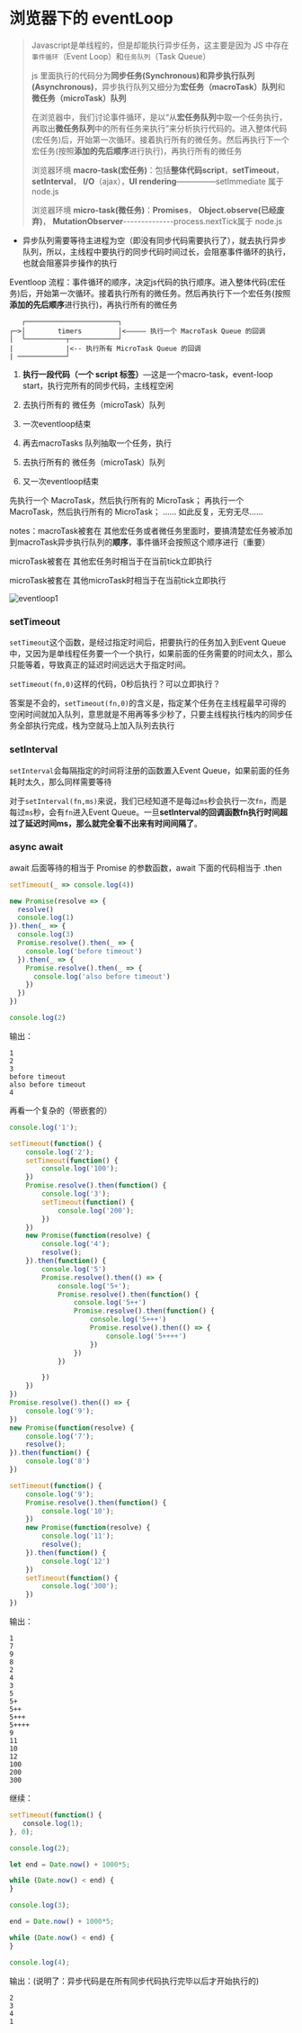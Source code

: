 # 浏览器下的 eventLoop

> Javascript是单线程的，但是却能执行异步任务，这主要是因为 JS 中存在`事件循环`（Event Loop）和`任务队列`（Task Queue）
>
> js 里面执行的代码分为**同步任务(Synchronous)**和**异步执行队列(Asynchronous)**，异步执行队列又细分为**宏任务（macroTask）队列**和**微任务（microTask）队列**
>
> 在浏览器中，我们讨论事件循环，是以“从**宏任务队列**中取一个任务执行，再取出**微任务队列**中的所有任务来执行”来分析执行代码的。进入整体代码(宏任务)后，开始第一次循环。接着执行所有的微任务。然后再执行下一个宏任务(按照**添加的先后顺序**进行执行)，再执行所有的微任务
>
> 浏览器环境 **macro-task(宏任务)**：包括**整体代码script**，**setTimeout**，**setInterval**， **I/O**（ajax），**UI rendering**—————setImmediate 属于 node.js
>
> 浏览器环境 **micro-task(微任务)**：**Promises**， **Object.observe(已经废弃)**， **MutationObserver**--------------process.nextTick属于 node.js

* 异步队列需要等待主进程为空（即没有同步代码需要执行了），就去执行异步队列，所以，主线程中要执行的同步代码时间过长，会阻塞事件循环的执行，也就会阻塞异步操作的执行

Eventloop 流程：事件循环的顺序，决定js代码的执行顺序。进入整体代码(宏任务)后，开始第一次循环。接着执行所有的微任务。然后再执行下一个宏任务(按照**添加的先后顺序**进行执行)，再执行所有的微任务

```
   ┌───────────────────────┐
┌─>│        timers         │<————— 执行一个 MacroTask Queue 的回调
│  └──────────┬────────────┘
|             |<-- 执行所有 MicroTask Queue 的回调
| ────────────┘
```

1. **执行一段代码（一个 script 标签）**—这是一个macro-task，event-loop start，执行完所有的同步代码，主线程空闲

2. 去执行所有的 微任务（microTask）队列

3. 一次eventloop结束

4. 再去macroTasks 队列抽取一个任务，执行

5. 去执行所有的 微任务（microTask）队列

6. 又一次eventloop结束

先执行一个 MacroTask，然后执行所有的 MicroTask；
再执行一个 MacroTask，然后执行所有的 MicroTask；
……
如此反复，无穷无尽……


notes：macroTask被套在 其他宏任务或者微任务里面时，要搞清楚宏任务被添加到macroTask异步执行队列的**顺序**，事件循环会按照这个顺序进行（重要）

microTask被套在 其他宏任务时相当于在当前tick立即执行

microTask被套在 其他microTask时相当于在当前tick立即执行

![eventloop1](../assert/eventloop1.jpeg)

### setTimeout

`setTimeout`这个函数，是经过指定时间后，把要执行的任务加入到Event Queue中，又因为是单线程任务要一个一个执行，如果前面的任务需要的时间太久，那么只能等着，导致真正的延迟时间远远大于指定时间。

`setTimeout(fn,0)`这样的代码，0秒后执行？可以立即执行？

答案是不会的，`setTimeout(fn,0)`的含义是，指定某个任务在主线程最早可得的空闲时间就加入队列，意思就是不用再等多少秒了，只要主线程执行栈内的同步任务全部执行完成，栈为空就马上加入队列去执行

### setInterval

`setInterval`会每隔指定的时间将注册的函数置入Event Queue，如果前面的任务耗时太久，那么同样需要等待

对于`setInterval(fn,ms)`来说，我们已经知道不是每过`ms`秒会执行一次`fn`，而是每过`ms`秒，会有`fn`进入Event Queue。一旦**setInterval的回调函数fn执行时间超过了延迟时间ms，那么就完全看不出来有时间间隔了**。

### async await

await 后面等待的相当于 Promise 的参数函数，await 下面的代码相当于 .then

```javascript
setTimeout(_ => console.log(4))

new Promise(resolve => {
  resolve()
  console.log(1)
}).then(_ => {
  console.log(3)
  Promise.resolve().then(_ => {
    console.log('before timeout')
  }).then(_ => {
    Promise.resolve().then(_ => {
      console.log('also before timeout')
    })
  })
})

console.log(2)
```

输出：

```
1
2
3
before timeout
also before timeout
4
```

再看一个复杂的（带嵌套的）

```javascript
console.log('1');

setTimeout(function() {
    console.log('2');
    setTimeout(function() {
        console.log('100');
    })
    Promise.resolve().then(function() {
        console.log('3');
        setTimeout(function() {
            console.log('200');
        })
    })
    new Promise(function(resolve) {
        console.log('4');
        resolve();
    }).then(function() {
        console.log('5')
        Promise.resolve().then(() => {
            console.log('5+');
            Promise.resolve().then(function() {
                console.log('5++')
                Promise.resolve().then(function() {
                    console.log('5+++')
                    Promise.resolve().then(() => {
                        console.log('5++++')
                    })
                })
            })

        })
    })
})
Promise.resolve().then(() => {
    console.log('9');
})
new Promise(function(resolve) {
    console.log('7');
    resolve();
}).then(function() {
    console.log('8')
})

setTimeout(function() {
    console.log('9');
    Promise.resolve().then(function() {
        console.log('10');
    })
    new Promise(function(resolve) {
        console.log('11');
        resolve();
    }).then(function() {
        console.log('12')
    })
    setTimeout(function() {
        console.log('300');
    })
})
```

输出：

```
1
7
9
8
2
4
3
5
5+
5++
5+++
5++++
9
11
10
12
100
200
300
```

继续：

```javascript
setTimeout(function() {
　　console.log(1);
}, 0);

console.log(2);

let end = Date.now() + 1000*5;

while (Date.now() < end) {
}

console.log(3);

end = Date.now() + 1000*5;

while (Date.now() < end) {
}

console.log(4);
```

输出：(说明了：异步代码是在所有同步代码执行完毕以后才开始执行的)

```
2
3
4
1
```